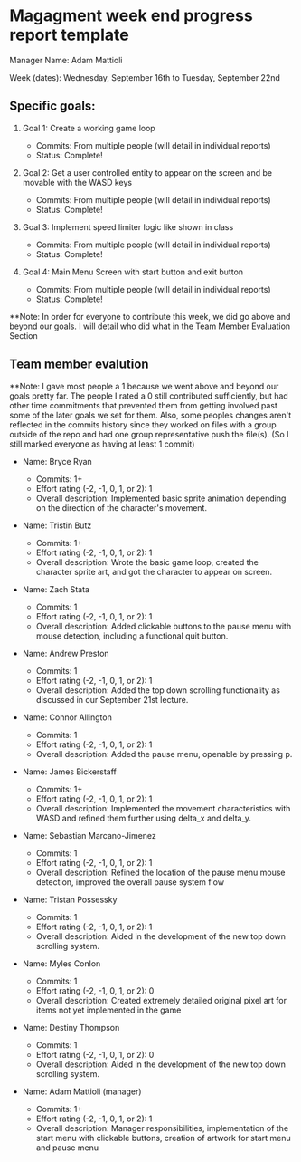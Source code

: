 # Magagment week end progress report template

Manager Name: Adam Mattioli

Week (dates): Wednesday, September 16th to Tuesday, September 22nd

## Specific goals:

1. Goal 1: Create a working game loop
	* Commits: From multiple people (will detail in individual reports)
	* Status: Complete!

2. Goal 2: Get a user controlled entity to appear on the screen and be movable with the WASD keys
	* Commits: From multiple people (will detail in individual reports)
	* Status: Complete!
	
3. Goal 3: Implement speed limiter logic like shown in class
	* Commits: From multiple people (will detail in individual reports)
	* Status: Complete!
	
4. Goal 4: Main Menu Screen with start button and exit button
	* Commits: From multiple people (will detail in individual reports)
	* Status: Complete!
	
**Note: In order for everyone to contribute this week, we did go above and beyond our goals.
I will detail who did what in the Team Member Evaluation Section

## Team member evalution

**Note: I gave most people a 1 because we went above and beyond our goals pretty far.
The people I rated a 0 still contributed sufficiently, but had other time commitments that
prevented them from getting involved past some of the later goals we set for them.
Also, some peoples changes aren't reflected in the commits history since they worked on files
with a group outside of the repo and had one group representative push the file(s). 
(So I still marked everyone as having at least 1 commit)

* Name: Bryce Ryan
	* Commits: 1+
	* Effort rating (-2, -1, 0, 1, or 2): 1
	* Overall description: Implemented basic sprite animation depending
	on the direction of the character's movement.

* Name: Tristin Butz
	* Commits: 1+
	* Effort rating (-2, -1, 0, 1, or 2): 1
	* Overall description: Wrote the basic game loop, created the character sprite
	art, and got the character to appear on screen.
	
* Name: Zach Stata
	* Commits: 1
	* Effort rating (-2, -1, 0, 1, or 2): 1
	* Overall description: Added clickable buttons to the pause menu with
	mouse detection, including a functional quit button.

* Name: Andrew Preston
	* Commits: 1
	* Effort rating (-2, -1, 0, 1, or 2): 1
	* Overall description: Added the top down scrolling functionality
	as discussed in our September 21st lecture.

* Name: Connor Allington
	* Commits: 1
	* Effort rating (-2, -1, 0, 1, or 2): 1
	* Overall description: Added the pause menu, openable by pressing p.

* Name: James Bickerstaff
	* Commits: 1+
	* Effort rating (-2, -1, 0, 1, or 2): 1
	* Overall description: Implemented the movement characteristics with WASD
	and refined them further using delta_x and delta_y.

* Name: Sebastian Marcano-Jimenez
	* Commits: 1
	* Effort rating (-2, -1, 0, 1, or 2): 1
	* Overall description: Refined the location of the pause menu mouse
	detection, improved the overall pause system flow

* Name: Tristan Possessky
	* Commits: 1
	* Effort rating (-2, -1, 0, 1, or 2): 1
	* Overall description: Aided in the development of the new top down
	scrolling system.

* Name: Myles Conlon
	* Commits: 1
	* Effort rating (-2, -1, 0, 1, or 2): 0
	* Overall description: Created extremely detailed original pixel art for 
	items not yet implemented in the game

* Name: Destiny Thompson
	* Commits: 1
	* Effort rating (-2, -1, 0, 1, or 2): 0
	* Overall description: Aided in the development of the new top down
	scrolling system.
	
* Name: Adam Mattioli (manager)
	* Commits: 1+
	* Effort rating (-2, -1, 0, 1, or 2): 1
	* Overall description: Manager responsibilities, implementation of the start menu
	with clickable buttons, creation of artwork for start menu and pause menu

